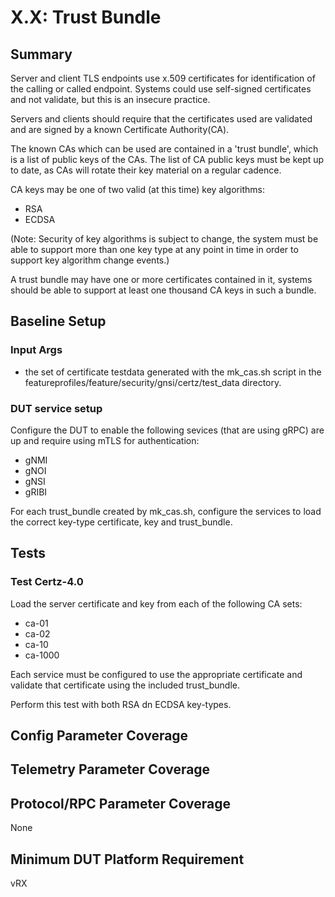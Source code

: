 # X.X: Trust Bundle

## Summary

Server and client TLS endpoints use x.509 certificates for
identification of the calling or called endpoint. Systems
could use self-signed certificates and not validate, but
this is an insecure practice.

Servers and clients should require that the certificates
used are validated and are signed by a known Certificate
Authority(CA).

The known CAs which can be used are contained in a
'trust bundle', which is a list of public keys of the CAs.
The list of CA public keys must be kept up to date, as
CAs will rotate their key material on a regular cadence.

CA keys may be one of two valid (at this time) key algorithms:

   * RSA
   * ECDSA

(Note: Security of key algorithms is subject to change, the
system must be able to support more than one key type at any
point in time in order to support key algorithm change events.)

A trust bundle may have one or more certificates contained in
it, systems should be able to support at least one thousand
CA keys in such a bundle.


## Baseline Setup

### Input Args

  * the set of certificate testdata generated with the mk_cas.sh
    script in the featureprofiles/feature/security/gnsi/certz/test_data
    directory.

### DUT service setup

Configure the DUT to enable the following sevices (that are using gRPC) are
up and require using mTLS for authentication:

  * gNMI
  * gNOI
  * gNSI
  * gRIBI

For each trust_bundle created by mk_cas.sh, configure the
services to load the correct key-type certificate, key and
trust_bundle.

## Tests

### Test Certz-4.0

Load the server certificate and key from each of the following CA sets:
   * ca-01
   * ca-02
   * ca-10
   * ca-1000

Each service must be configured to use the appropriate certificate and validate
that certificate using the included trust_bundle.

Perform this test with both RSA dn ECDSA key-types.

## Config Parameter Coverage

## Telemetry Parameter Coverage

## Protocol/RPC Parameter Coverage

None

## Minimum DUT Platform Requirement

vRX
